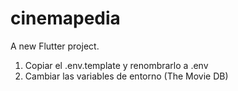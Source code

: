 # cinemapedia

A new Flutter project.

1. Copiar el .env.template y renombrarlo a .env
2. Cambiar las variables de entorno (The Movie DB)
